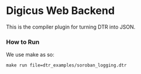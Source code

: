 # Digicus Web Backend

This is the compiler plugin for turning DTR into JSON.


### How to Run

We use make as so:

```
make run file=dtr_examples/soroban_logging.dtr
```
